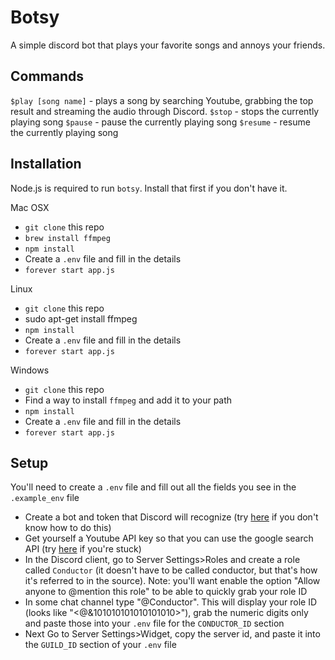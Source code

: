 # Botsy
A simple discord bot that plays your favorite songs and annoys your friends.

## Commands
`$play [song name]` - plays a song by searching Youtube, grabbing the top result and streaming the audio through Discord.
`$stop` - stops the currently playing song
`$pause` - pause the currently playing song
`$resume` - resume the currently playing song

## Installation
Node.js is required to run `botsy`. Install that first if you don't have it.

Mac OSX
* `git clone` this repo
* `brew install ffmpeg`
* `npm install`
* Create a `.env` file and fill in the details
* `forever start app.js`

Linux
* `git clone` this repo
* sudo apt-get install ffmpeg
* `npm install`
* Create a `.env` file and fill in the details
* `forever start app.js`

Windows
* `git clone` this repo
* Find a way to install `ffmpeg` and add it to your path
* `npm install`
* Create a `.env` file and fill in the details
* `forever start app.js`

## Setup
You'll need to create a `.env` file and fill out all the fields you see in the `.example_env` file
* Create a bot and token that Discord will recognize (try [here](https://github.com/reactiflux/discord-irc/wiki/Creating-a-discord-bot-&-getting-a-token) if you don't know how to do this)
* Get yourself a Youtube API key so that you can use the google search API (try [here](https://developers.google.com/youtube/v3/getting-started) if you're stuck)
* In the Discord client, go to Server Settings>Roles and create a role called `Conductor` (it doesn't have to be called conductor, but that's how it's referred to in the source). Note: you'll want enable the option "Allow anyone to @mention this role" to be able to quickly grab your role ID
* In some chat channel type "\@Conductor". This will display your role ID (looks like "<@&101010101010101010>"), grab the numeric digits only and paste those into your `.env` file for the `CONDUCTOR_ID` section
* Next Go to Server Settings>Widget, copy the server id, and paste it into the `GUILD_ID` section of your `.env` file



